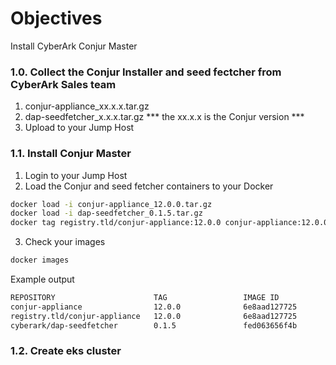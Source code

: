 # Objectives
Install CyberArk Conjur Master

### 1.0. Collect the Conjur Installer and seed fectcher from CyberArk Sales team
1. conjur-appliance_xx.x.x.tar.gz
2. dap-seedfetcher_x.x.x.tar.gz
   *** the xx.x.x is the Conjur version ***
3. Upload to your Jump Host

### 1.1. Install Conjur Master

1. Login to your Jump Host
2. Load the Conjur and seed fetcher containers to your Docker
```bash
docker load -i conjur-appliance_12.0.0.tar.gz
docker load -i dap-seedfetcher_0.1.5.tar.gz
docker tag registry.tld/conjur-appliance:12.0.0 conjur-appliance:12.0.0
```
3. Check your images
```bash
docker images
```
Example output
```bash
REPOSITORY                      TAG                 IMAGE ID            CREATED             SIZE
conjur-appliance                12.0.0              6e8aad127725        2 months ago        1.19GB
registry.tld/conjur-appliance   12.0.0              6e8aad127725        2 months ago        1.19GB
cyberark/dap-seedfetcher        0.1.5               fed063656f4b        8 months ago        30MB
```
### 1.2. Create eks cluster
